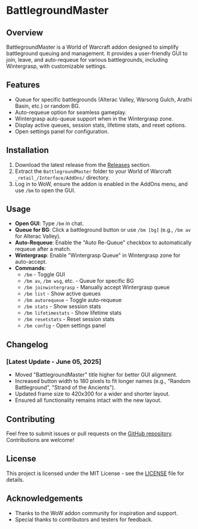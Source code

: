 # BattlegroundMaster

## Overview
BattlegroundMaster is a World of Warcraft addon designed to simplify battleground queuing and management. It provides a user-friendly GUI to join, leave, and auto-requeue for various battlegrounds, including Wintergrasp, with customizable settings.

## Features
- Queue for specific battlegrounds (Alterac Valley, Warsong Gulch, Arathi Basin, etc.) or random BG.
- Auto-requeue option for seamless gameplay.
- Wintergrasp auto-queue support when in the Wintergrasp zone.
- Display active queues, session stats, lifetime stats, and reset options.
- Open settings panel for configuration.

## Installation
1. Download the latest release from the [Releases](https://github.com/realstyla23/BattlegroundMaster/releases) section.
2. Extract the `BattlegroundMaster` folder to your World of Warcraft `_retail_/Interface/AddOns/` directory.
3. Log in to WoW, ensure the addon is enabled in the AddOns menu, and use `/bm` to open the GUI.

## Usage
- **Open GUI**: Type `/bm` in chat.
- **Queue for BG**: Click a battleground button or use `/bm [bg]` (e.g., `/bm av` for Alterac Valley).
- **Auto-Requeue**: Enable the "Auto Re-Queue" checkbox to automatically requeue after a match.
- **Wintergrasp**: Enable "Wintergrasp Queue" in Wintergrasp zone for auto-accept.
- **Commands**:
  - `/bm` - Toggle GUI
  - `/bm av`, `/bm wsg`, etc. - Queue for specific BG
  - `/bm joinwintergrasp` - Manually accept Wintergrasp queue
  - `/bm list` - Show active queues
  - `/bm autorequeue` - Toggle auto-requeue
  - `/bm stats` - Show session stats
  - `/bm lifetimestats` - Show lifetime stats
  - `/bm resetstats` - Reset session stats
  - `/bm config` - Open settings panel

## Changelog
### [Latest Update - June 05, 2025]
- Moved "BattlegroundMaster" title higher for better GUI alignment.
- Increased button width to 180 pixels to fit longer names (e.g., "Random Battleground", "Strand of the Ancients").
- Updated frame size to 420x300 for a wider and shorter layout.
- Ensured all functionality remains intact with the new layout.

## Contributing
Feel free to submit issues or pull requests on the [GitHub repository](https://github.com/realstyla23/BattlegroundMaster). Contributions are welcome!

## License
This project is licensed under the MIT License - see the [LICENSE](LICENSE) file for details.

## Acknowledgements
- Thanks to the WoW addon community for inspiration and support.
- Special thanks to contributors and testers for feedback.